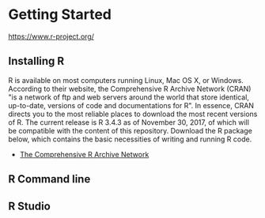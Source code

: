 # Getting Started
https://www.r-project.org/


## Installing R
R is available on most computers running Linux, Mac OS X, or Windows. According to their website, the Comprehensive R Archive Network (CRAN) "is a network of ftp and web servers around the world that store identical, up-to-date, versions of code and documentations for R". In essence, CRAN directs you to the most reliable places to download the most recent versions of R. The current release is R 3.4.3 as of November 30, 2017, of which will be compatible with the content of this repository. Download the R package below, which contains the basic necessities of writing and running R code.

* [The Comprehensive R Archive Network](https://cran.r-project.org/ "CRAN Homepage")

## R Command line


## R Studio
